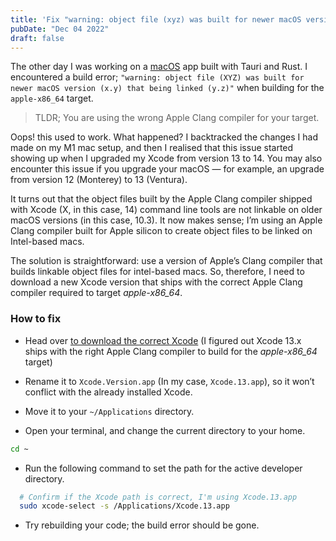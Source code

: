 ```yaml
---
title: 'Fix "warning: object file (xyz) was built for newer macOS version (x.y) that being linked (y.z)'
pubDate: "Dec 04 2022"
draft: false
---
```


The other day I was working on a [macOS](https://usezap.sh) app built with Tauri and Rust. I encountered a build error; `"warning: object file (XYZ) was built for newer macOS version (x.y) that being linked (y.z)"` when building for the `apple-x86_64` target.

> TLDR; You are using the wrong Apple Clang compiler for your target.

Oops! this used to work. What happened? I backtracked the changes I had made on my M1 mac setup, and then I realised that this issue started showing up when I upgraded my Xcode from version 13 to 14. You may also encounter this issue if you upgrade your macOS — for example, an upgrade from version 12 (Monterey) to 13 (Ventura).

It turns out that the object files built by the Apple Clang compiler shipped with Xcode (X, in this case, 14) command line tools are not linkable on older macOS versions (in this case, 10.3). It now makes sense; I’m using an Apple Clang compiler built for Apple silicon to create object files to be linked on Intel-based macs.

The solution is straightforward: use a version of Apple’s Clang compiler that builds linkable object files for intel-based macs. So, therefore, I need to download a new Xcode version that ships with the correct Apple Clang compiler required to target _apple-x86_64_.

### How to fix

- Head over [to download the correct Xcode](https://developer.apple.com/download/all/) (I figured out Xcode 13.x ships with the right Apple Clang compiler to build for the _apple-x86_64_ target)

- Rename it to `Xcode.Version.app` (In my case, `Xcode.13.app`), so it won’t conflict with the already installed Xcode.

- Move it to your `~/Applications` directory.

- Open your terminal, and change the current directory to your home.

```bash
cd ~
```

- Run the following command to set the path for the active developer directory.

```bash
  # Confirm if the Xcode path is correct, I'm using Xcode.13.app
  sudo xcode-select -s /Applications/Xcode.13.app
```

- Try rebuilding your code; the build error should be gone.
